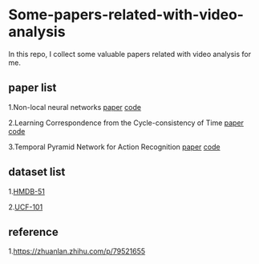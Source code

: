 # Some-papers-related-with-video-analysis

In this repo, I collect some valuable papers related with video analysis for me.

## paper list

1.Non-local neural networks [paper](openaccess.thecvf.com/content_cvpr_2018/papers/Wang_Non-Local_Neural_Networks_CVPR_2018_paper.pdf) [code](https://github.com/facebookresearch/video-nonlocal-net)

2.Learning Correspondence from the Cycle-consistency of Time [paper](https://arxiv.org/pdf/1903.07593.pdf) [code](https://github.com/xiaolonw/TimeCycle)

3.Temporal Pyramid Network for Action Recognition [paper](https://arxiv.org/pdf/2004.03548.pdf) [code](https://github.com/decisionforce/TPN)

## dataset list

1.[HMDB-51](https://serre-lab.clps.brown.edu/resource/hmdb-a-large-human-motion-database/#dataset)

2.[UCF-101](www.crcv.ucf.edu/research/data-sets/human-actions/ucf101/)

## reference

1.https://zhuanlan.zhihu.com/p/79521655


